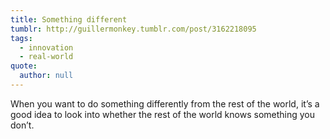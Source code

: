 ```yaml
---
title: Something different
tumblr: http://guillermonkey.tumblr.com/post/3162218095
tags:
  - innovation
  - real-world
quote:
  author: null
---
```


When you want to do something differently from the rest of the world, it’s a good idea to look into whether the rest of the world knows something you don’t.
